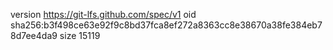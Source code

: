 version https://git-lfs.github.com/spec/v1
oid sha256:b3f498ce63e92f9c8bd37fca8ef272a8363cc8e38670a38fe384eb78d7ee4da9
size 15119
